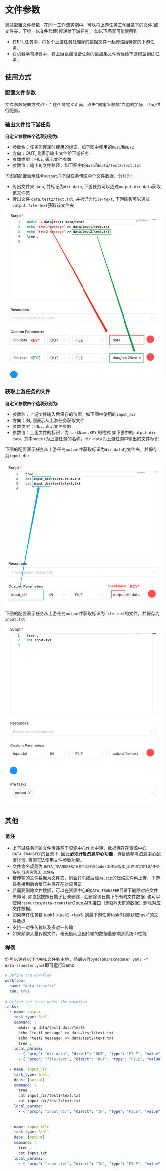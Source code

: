 # 文件参数

通过配置文件参数，在同一工作流实例中，可以将上游任务工作目录下的文件(或文件夹，下统一以**文件**代替)传递给下游任务。 如以下场景可能使用到

- 在ETL任务中，将多个上游任务处理好的数据文件一起传递给特定的下游任务。
- 在机器学习场景中，将上游数据准备任务的数据集文件传递给下游模型训练任务。

## 使用方式

### 配置文件参数

文件参数配置方式如下：在任务定义页面，点击“自定义参数”右边的加号，即可进行配置。

### 输出文件给下游任务

**自定义参数四个选项分别为:**

- 参数名：任务间传递时使用的标识，如下图中使用的`KEY1`和`KEY2`
- 方向：OUT, 则表示输出文件给下游任务
- 参数类型：FILE, 表示文件参数
- 参数值：输出的文件路径，如下图中的`data`和`data/test2/text.txt`

下图的配置表示任务`output`向下游任务传递两个文件数据，分别为:
- 传出文件夹 `data`, 并标记为`dir-data`, 下游任务可以通过`output.dir-data`获取该文件夹
- 传出文件 `data/test2/text.txt`, 并标记为`file-text`, 下游任务可以通过`output.file-text`获取该文件夹

![img.png](../../../../img/new_ui/dev/parameter/file_parameter_output.png)

### 获取上游任务的文件

**自定义参数四个选项分别为:**

- 参数名：上游文件输入后保存的位置，如下图中使用的`input_dir`
- 方向：IN, 则表示从上游任务获取文件
- 参数类型：FILE, 表示文件参数
- 参数值：上游文件的标识，为 `taskName.KEY` 的格式 如下图中的`output.dir-data`, 其中`output`为上游任务的名称，`dir-data`为上游任务中输出的文件标识

下图的配置表示任务从上游任务`output`中获取标识为`dir-data`的文件夹，并保存为`input_dir`

![img.png](../../../../img/new_ui/dev/parameter/file_parameter_input_dir.png)

下图的配置表示任务从上游任务`output`中获取标识为`file-text`的文件，并保存为`input.txt`

![img.png](../../../../img/new_ui/dev/parameter/file_parameter_input_file.png)

## 其他

### 备注

- 上下游任务间的文件传递基于资源中心作为中转，数据保存在资源中心`DATA_TRANSFER`的目录下, 因此**必须开启资源中心功能**，详情请参考[资源中心配置详情](../resource/configuration.md), 否则无法使用文件参数功能。
- 文件命名规则为 `DATA_TRANSFER/日期/工作流Code/工作流版本_工作流实例ID/任务名称_任务实例ID_文件名`
- 若传输的文件数据为文件夹，则会打包成后缀为`.zip`的压缩文件再上传，下游任务接到后会解压并保存在对应目录
- 若需要删除文件数据，可以在资源中心的`DATA_TRANSFER`目录下删除对应文件夹即可, 如直接按照日期子目录删除，会删除该日期下所有的文件数据. 也可以使用`resources/data-transfer`[Open API 接口](../api/open-api.md)（删除N天前的数据）删除对应文件数据。
- 如果存在任务链 task1->task2->tas3, 则最下游任务task3也能获取task1的文件数据
- 支持一对多传输以及多对一传输
- 如果频繁大量传输文件，毫无疑问会因传输的数据量影响到系统IO性能

### 样例

你可以保存以下YAML文件到本地，然后执行`pydolphinscheduler yaml -f data-transfer.yaml`即可运行Demo.

```yaml
# Define the workflow
workflow:
  name: "data-transfer"
  run: true

# Define the tasks under the workflow
tasks:
  - name: output
    task_type: Shell
    command: |
      mkdir -p data/test1 data/test2
      echo "test1 message" >> data/test1/text.txt
      echo "test2 message" >> data/test2/text.txt
      tree .
    local_params:
      - { "prop": "dir-data", "direct": "OUT", "type": "FILE", "value": "data" }
      - { "prop": "file-text", "direct": "OUT", "type": "FILE", "value": "data/test2/text.txt" }

  - name: input_dir
    task_type: Shell
    deps: [output]
    command: |
      tree .
      cat input_dir/test1/text.txt
      cat input_dir/test2/text.txt
    local_params:
      - { "prop": "input_dir", "direct": "IN", "type": "FILE", "value": "output.dir-data" }


  - name: input_file
    task_type: Shell
    deps: [output]
    command: |
      tree .
      cat input.txt
    local_params:
      - { "prop": "input.txt", "direct": "IN", "type": "FILE", "value": "output.file-text" }
```

